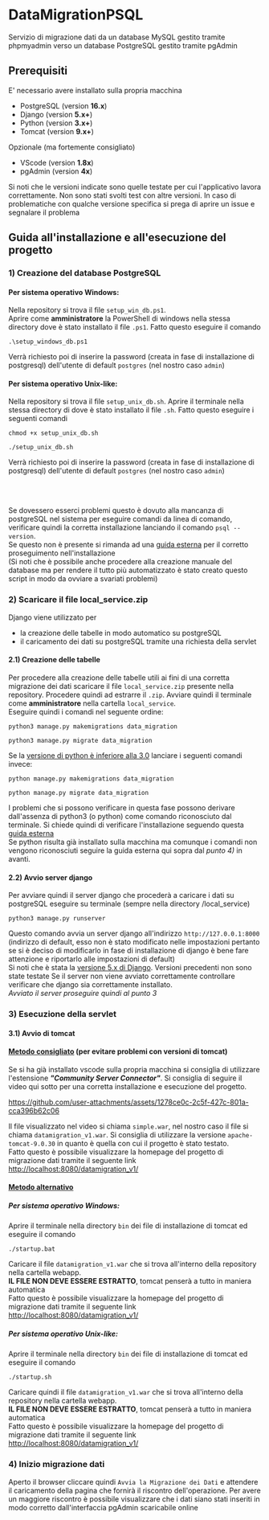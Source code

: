 # DataMigrationPSQL
Servizio di migrazione dati da un database MySQL gestito tramite phpmyadmin verso un database PostgreSQL gestito tramite pgAdmin

## Prerequisiti
E' necessario avere installato sulla propria macchina
- PostgreSQL (version **16.x**)
- Django (version **5.x+**)
- Python (version **3.x+**)
- Tomcat (version **9.x+**)

Opzionale (ma fortemente consigliato)
- VScode (version **1.8x**)
- pgAdmin (version **4x**)

Si noti che le versioni indicate sono quelle testate per cui l'applicativo lavora correttamente. 
Non sono stati svolti test con altre versioni. In caso di problematiche con qualche versione specifica si prega di aprire un issue e segnalare il problema


## Guida all'installazione e all'esecuzione del progetto

### 1) Creazione del database PostgreSQL
#### Per sistema operativo Windows:
Nella repository si trova il file `setup_win_db.ps1`. <br>
Aprire come **amministratore** la PowerShell di windows nella stessa directory dove è stato installato il file `.ps1`.
Fatto questo eseguire il comando
```
.\setup_windows_db.ps1
```
Verrà richiesto poi di inserire la password (creata in fase di installazione di postgresql) dell'utente di default `postgres` (nel nostro caso `admin`)

#### Per sistema operativo Unix-like:
Nella repository si trova il file `setup_unix_db.sh`.
Aprire il terminale nella stessa directory di dove è stato installato il file `.sh`.
Fatto questo eseguire i seguenti comandi
```
chmod +x setup_unix_db.sh
```
```
./setup_unix_db.sh
```
Verrà richiesto poi di inserire la password (creata in fase di installazione di postgresql) dell'utente di default `postgres` (nel nostro caso `admin`)

<br><br>

Se dovessero esserci problemi questo è dovuto alla mancanza di postgreSQL nel sistema per eseguire comandi da linea di comando, verificare quindi la corretta installazione lanciando il comando `psql --version`. <br>
Se questo non è presente si rimanda ad una [guida esterna](https://sqlbackupandftp.com/blog/setting-windows-path-for-postgres-tools/) per il corretto proseguimento nell'installazione<br>
(Si noti che è possibile anche procedere alla creazione manuale del database ma per rendere il tutto più automatizzato è stato creato questo script in modo da ovviare a svariati problemi)

### 2) Scaricare il file local_service.zip
Django viene utilizzato per 
- la creazione delle tabelle in modo automatico su postgreSQL
- il caricamento dei dati su postgreSQL tramite una richiesta della servlet

#### 2.1) Creazione delle tabelle 
Per procedere alla creazione delle tabelle utili ai fini di una corretta migrazione dei dati scaricare il file `local_service.zip` presente nella repository.
Procedere quindi ad estrarre il `.zip`. Avviare quindi il terminale come **amministratore** nella cartella `local_service`.<br>
Eseguire quindi i comandi nel seguente ordine:

```
python3 manage.py makemigrations data_migration
```
```
python3 manage.py migrate data_migration
```
Se la <ins>versione di python è inferiore alla 3.0</ins> lanciare i seguenti comandi invece:

```
python manage.py makemigrations data_migration
```
```
python manage.py migrate data_migration
```

I problemi che si possono verificare in questa fase possono derivare dall'assenza di python3 (o python) come comando riconosciuto dal terminale.
Si chiede quindi di verificare l'installazione seguendo questa [guida esterna](https://phoenixnap.com/kb/how-to-install-python-3-windows)<br>
Se python risulta già installato sulla macchina ma comunque i comandi non vengono riconosciuti seguire la guida esterna qui sopra dal *punto 4)* in avanti.

#### 2.2) Avvio server django
Per avviare quindi il server django che procederà a caricare i dati su postgreSQL eseguire su terminale (sempre nella directory /local_service)
```
python3 manage.py runserver
```
Questo comando avvia un server django all'indirizzo `http://127.0.0.1:8000` (indirizzo di default, esso non è stato modificato nelle impostazioni pertanto se si è deciso di modificarlo in fase di installazione di django è bene fare attenzione e riportarlo alle impostazioni di default) <br>
Si noti che è stata la <ins>versione 5.x di Django</ins>. Versioni precedenti non sono state testate
Se il server non viene avviato correttamente controllare verificare che django sia correttamente installato.<br>
_Avviato il server proseguire quindi al punto 3_

### 3) Esecuzione della servlet

#### 3.1) Avvio di tomcat

#### <ins>Metodo consigliato</ins> (per evitare problemi con versioni di tomcat)
Se si ha già installato vscode sulla propria macchina si consiglia di utilizzare l'estensione **_"Community Server Connector"_**. 
Si consiglia di seguire il video qui sotto per una corretta installazione e esecuzione del progetto.<br>

https://github.com/user-attachments/assets/1278ce0c-2c5f-427c-801a-cca396b62c06

Il file visualizzato nel video si chiama `simple.war`, nel nostro caso il file si chiama `datamigration_v1.war`. 
Si consiglia di utilizzare la versione `apache-tomcat-9.0.30` in quanto è quella con cui il progetto è stato testato. <br>
Fatto questo è possibile visualizzare la homepage del progetto di migrazione dati tramite il seguente link [http://localhost:8080/datamigration_v1/](http://localhost:8080/datamigration_v1/)

#### <ins>Metodo alternativo</ins>
##### Per sistema operativo Windows:
Aprire il terminale nella directory `bin` dei file di installazione di tomcat ed eseguire il comando 
```
./startup.bat
```
Caricare il file `datamigration_v1.war` che si trova all'interno della repository nella cartella webapp. <br>
**IL FILE NON DEVE ESSERE ESTRATTO**, tomcat penserà a tutto in maniera automatica<br>
Fatto questo è possibile visualizzare la homepage del progetto di migrazione dati tramite il seguente link [http://localhost:8080/datamigration_v1/](http://localhost:8080/datamigration_v1/)

##### Per sistema operativo Unix-like:
Aprire il terminale nella directory `bin` dei file di installazione di tomcat ed eseguire il comando 
```
./startup.sh
```
Caricare quindi il file `datamigration_v1.war` che si trova all'interno della repository nella cartella webapp. <br>
**IL FILE NON DEVE ESSERE ESTRATTO**, tomcat penserà a tutto in maniera automatica<br>
Fatto questo è possibile visualizzare la homepage del progetto di migrazione dati tramite il seguente link [http://localhost:8080/datamigration_v1/](http://localhost:8080/datamigration_v1/)

### 4) Inizio migrazione dati
Aperto il browser cliccare quindi `Avvia la Migrazione dei Dati` e attendere il caricamento della pagina che fornirà il riscontro dell'operazione.
Per avere un maggiore riscontro è possibile visualizzare che i dati siano stati inseriti in modo corretto dall'interfaccia pgAdmin scaricabile online




